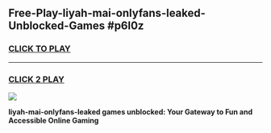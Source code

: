 
## Free-Play-liyah-mai-onlyfans-leaked-Unblocked-Games #p6l0z
<h3>
<a href="https://news.freeplayer.one?title=liyah-mai-onlyfans-leaked&ref=8M">CLICK TO PLAY</a></h3>
<hr>

<h3>
<a href="https://news.freeplayer.one?title=liyah-mai-onlyfans-leaked&ref=8M">CLICK 2 PLAY</a>
  
</h3>

<a href="https://news.freeplayer.one?title=liyah-mai-onlyfans-leaked&ref=8M"><img src="https://clearcache.store/games.png"></a>


**liyah-mai-onlyfans-leaked games unblocked: Your Gateway to Fun and Accessible Online Gaming**
